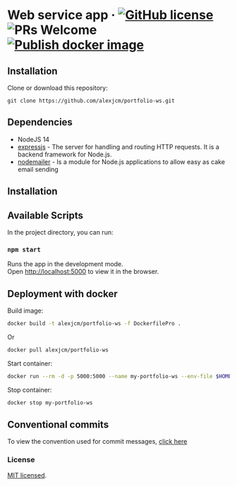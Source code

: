 # Web service app &middot; [![GitHub license](https://img.shields.io/badge/license-MIT-blue.svg)](https://github.com/facebook/react/blob/master/LICENSE) ![PRs Welcome](https://img.shields.io/badge/PRs-welcome-brightgreen.svg) [![Publish docker image](https://github.com/alexjcm/portfolio-ws/actions/workflows/publish-docker-image.yml/badge.svg?branch=main)](https://github.com/alexjcm/portfolio-ws/actions/workflows/publish-docker-image.yml)

## Installation

Clone or download this repository:

```
git clone https://github.com/alexjcm/portfolio-ws.git
```

## Dependencies

- NodeJS 14
- [expressjs](https://github.com/expressjs/express) - The server for handling and routing HTTP requests. It is a backend framework for Node.js.
- [nodemailer](https://github.com/nodemailer/nodemailer) - Is a module for Node.js applications to allow easy as cake email sending

## Installation

## Available Scripts

In the project directory, you can run:

### `npm start`

Runs the app in the development mode.\
Open [http://localhost:5000](http://localhost:5000) to view it in the browser.

## Deployment with docker

Build image:

```bash
docker build -t alexjcm/portfolio-ws -f DockerfilePro .
```

Or

```bash
docker pull alexjcm/portfolio-ws
```

Start container:

```bash
docker run --rm -d -p 5000:5000 --name my-portfolio-ws --env-file $HOME/secrets/.env alexjcm/portfolio-ws
```

Stop container:

```bash
docker stop my-portfolio-ws
```

## Conventional commits

To view the convention used for commit messages, [click here](https://gist.github.com/alexjcm/6cc0a0a1ed96c85675a9d92706e1099d)

### License

[MIT licensed](./LICENSE).
